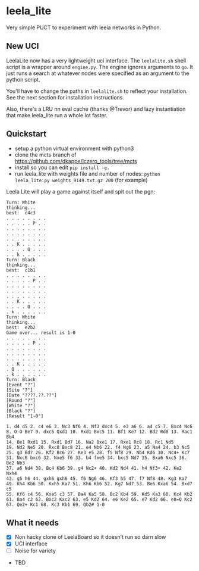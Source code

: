 # leela_lite

Very simple PUCT to experiment with leela networks in Python.

## New UCI

LeelaLite now has a very lightweight uci interface. The `leelalite.sh` shell script is a wrapper around `engine.py`. The engine ignores arguments to `go`. It just runs a search at whatever nodes were specified as an argument to the python script.

You'll have to change the paths in `leelalite.sh` to reflect your installation. See the next section for installation instructions.

Also, there's a LRU nn eval cache (thanks @Trevor) and lazy instantiation that make leela_lite run a whole lot faster.

## Quickstart

- setup a python virtual environment with python3
- clone the mcts branch of https://github.com/dkappe/lczero_tools/tree/mcts
- install so you can edit `pip install -e.`
- run leela_lite with weights file and number of nodes: `python leela_lite.py weights_9149.txt.gz 200` (for example)

Leela Lite will play a game against itself and spit out the pgn:

```
Turn: White
thinking...
best:  c4c3
. . . . . . . .
. . . . . P . .
. . . . . . . .
. . . . . . . .
. . . . . . . .
. . K . . . . .
. . . . Q . . .
. . k . . . . .
Turn: Black
thinking...
best:  c1b1
. . . . . . . .
. . . . . P . .
. . . . . . . .
. . . . . . . .
. . . . . . . .
. . K . . . . .
. . . . Q . . .
. k . . . . . .
Turn: White
thinking...
best:  e2b2
Game over... result is 1-0
. . . . . . . .
. . . . . P . .
. . . . . . . .
. . . . . . . .
. . . . . . . .
. . K . . . . .
. Q . . . . . .
. k . . . . . .
Turn: Black
[Event "?"]
[Site "?"]
[Date "????.??.??"]
[Round "?"]
[White "?"]
[Black "?"]
[Result "1-0"]

1. d4 d5 2. c4 e6 3. Nc3 Nf6 4. Nf3 dxc4 5. e3 a6 6. a4 c5 7. Bxc4 Nc6
8. O-O Be7 9. dxc5 Qxd1 10. Rxd1 Bxc5 11. Bf1 Ke7 12. Bd2 Rd8 13. Rac1 Bb4
14. Be1 Rxd1 15. Rxd1 Bd7 16. Na2 Bxe1 17. Rxe1 Rc8 18. Rc1 Nd5
19. Nd2 Ne5 20. Rxc8 Bxc8 21. e4 Nb6 22. f4 Ng6 23. a5 Na4 24. b3 Nc5
25. g3 Bd7 26. Kf2 Bc6 27. Ke3 e5 28. f5 Nf8 29. Nb4 Kd6 30. Nc4+ Kc7
31. Nxc6 bxc6 32. Nxe5 f6 33. b4 fxe5 34. bxc5 Nd7 35. Bxa6 Nxc5 36. Be2 Nb3
37. a6 Nd4 38. Bc4 Kb6 39. g4 Nc2+ 40. Kd2 Nd4 41. h4 Nf3+ 42. Ke2 Nxh4
43. g5 h6 44. gxh6 gxh6 45. f6 Ng6 46. Kf3 h5 47. f7 Nf8 48. Kg3 Ka7
49. Kh4 Kb6 50. Kxh5 Ka7 51. Kh6 Kb6 52. Kg7 Nd7 53. Be6 Kxa6 54. Bxd7 c5
55. Kf6 c4 56. Kxe5 c3 57. Ba4 Ka5 58. Bc2 Kb4 59. Kd5 Ka3 60. Kc4 Kb2
61. Ba4 c2 62. Bxc2 Kxc2 63. e5 Kd2 64. e6 Ke2 65. e7 Kd2 66. e8=Q Kc2
67. Qe2+ Kc1 68. Kc3 Kb1 69. Qb2# 1-0
```

## What it needs

- [x] Non hacky clone of LeelaBoard so it doesn't run so darn slow
- [X] UCI interface
- [ ] Noise for variety
- TBD
